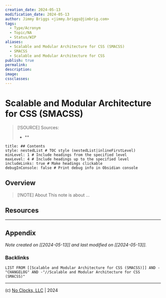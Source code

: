 ```yaml
---
creation_date: 2024-05-13
modification_date: 2024-05-13
author: Jimmy Briggs <jimmy.briggs@jimbrig.com>
tags:
  - Type/Acronym
  - Topic/NA
  - Status/WIP
aliases:
  - Scalable and Modular Architecture for CSS (SMACSS)
  - SMACSS
  - Scalable and Modular Architecture for CSS
publish: true
permalink:
description:
image:
cssclasses:
---
```


# Scalable and Modular Architecture for CSS (SMACSS)

> [!SOURCE] Sources:
> - **

```table-of-contents
title: ## Contents 
style: nestedList # TOC style (nestedList|inlineFirstLevel)
minLevel: 1 # Include headings from the specified level
maxLevel: 4 # Include headings up to the specified level
includeLinks: true # Make headings clickable
debugInConsole: false # Print debug info in Obsidian console
```

## Overview

> [!NOTE] About
> This note is about ...

## Resources

***

## Appendix

*Note created on [[2024-05-13]] and last modified on [[2024-05-13]].*

### Backlinks

```dataview
LIST FROM [[Scalable and Modular Architecture for CSS (SMACSS)]] AND -"CHANGELOG" AND -"//Scalable and Modular Architecture for CSS (SMACSS)"
```

***

(c) [No Clocks, LLC](https://github.com/noclocks) | 2024


